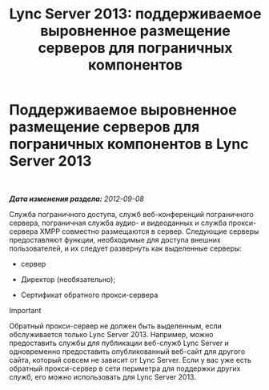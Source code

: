 ﻿---
title: 'Lync Server 2013: поддерживаемое выровненное размещение серверов для пограничных компонентов'
TOCTitle: Поддерживаемое выровненное размещение серверов для пограничных компонентов
ms:assetid: 435c4dd8-36af-4b71-9b88-3ffcf0fc5c65
ms:mtpsurl: https://technet.microsoft.com/ru-ru/library/Gg425934(v=OCS.15)
ms:contentKeyID: 49309597
ms.date: 05/19/2016
mtps_version: v=OCS.15
ms.translationtype: HT
---

# Поддерживаемое выровненное размещение серверов для пограничных компонентов в Lync Server 2013

 

_**Дата изменения раздела:** 2012-09-08_

Служба пограничного доступа, служб веб-конференций пограничного сервера, пограничная служба аудио- и видеоданных и служба прокси-сервера XMPP совместно размещаются в сервер. Следующие серверы предоставляют функции, необходимые для доступа внешних пользователей, и их следует развернуть как выделенные серверы:

  - сервер

  - Директор (необязательно);

  - Сертификат обратного прокси-сервера

> [!IMPORTANT]
> Обратный прокси-сервер не должен быть выделенным, если обслуживается только Lync Server 2013. Например, можно предоставить службы для публикации веб-служб Lync Server и одновременно предоставить опубликованный веб-сайт для другого сайта, который совсем не зависит от Lync Server. Если у вас уже есть обратный прокси-сервер в сети периметра для поддержки других служб, его можно использовать для Lync Server 2013.

